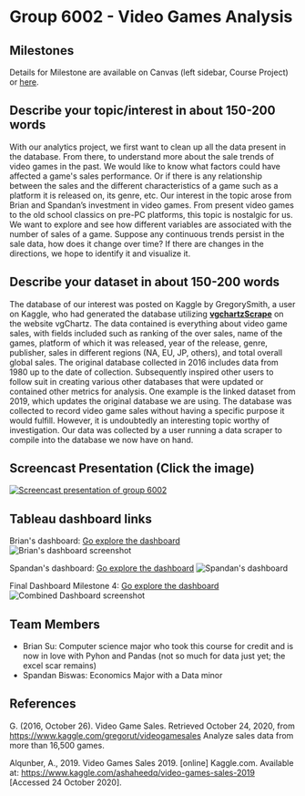 # Group 6002 - Video Games Analysis

## Milestones

Details for Milestone are available on Canvas (left sidebar, Course Project) or [here](https://firas.moosvi.com/courses/data301/project/milestone01.html).

## Describe your topic/interest in about 150-200 words

With our analytics project, we first want to clean up all the data present in the database. From there, to understand more about the sale trends of video games in the past. We would like to know what factors could have affected a game's sales performance. Or if there is any relationship between the sales and the different characteristics of a game such as a platform it is released on, its genre, etc. Our interest in the topic arose from Brian and Spandan’s investment in video games. From present video games to the old school classics on pre-PC platforms, this topic is nostalgic for us. We want to explore and see how different variables are associated with the number of sales of a game. Suppose any continuous trends persist in the sale data, how does it change over time? If there are changes in the directions, we hope to identify it and visualize it.


## Describe your dataset in about 150-200 words

The database of our interest was posted on Kaggle by GregorySmith, a user on Kaggle, who had generated the database utilizing **[vgchartzScrape](https://github.com/GregorUT/vgchartzScrape)** on the website vgChartz. The data contained is everything about video game sales, with fields included such as ranking of the over sales, name of the games, platform of which it was released, year of the release, genre, publisher, sales in different regions (NA, EU, JP, others), and total overall global sales. The original database collected in 2016 includes data from 1980 up to the date of collection. Subsequently inspired other users to follow suit in creating various other databases that were updated or contained other metrics for analysis. One example is the linked dataset from 2019, which updates the original database we are using. The database was collected to record video game sales without having a specific purpose it would fulfill. However, it is undoubtedly an interesting topic worthy of investigation. Our data was collected by a user running a data scraper to compile into the database we now have on hand.

## Screencast Presentation (Click the image)
[![Screencast presentation of group 6002](/images/Milestone4_Dashboard.png)](https://drive.google.com/file/d/1Mdx-nxxaSl0KBAjhCSMzRXt8UQkwuhL-/view?usp=sharing "Video Title")

## Tableau dashboard links
Brian's dashboard: [Go explore the dashboard](https://dub01.online.tableau.com/#/site/data301dashboards/workbooks/521541?:origin=card_share_link)
![Brian's dashboard screenshot](/images/Brian_Dashboard.png)  


Spandan's dashboard: [Go explore the dashboard](https://dub01.online.tableau.com/t/data301dashboards/views/spandan_dashboard_videogames/VideoGamesanditsHistory?:showAppBanner=false&:display_count=n&:showVizHome=n&:origin=viz_share_link)
![Spandan's dashboard](/images/Spandan_Dashboard.png)

Final Dashboard Milestone 4: [Go explore the dashboard](https://dub01.online.tableau.com/#/site/data301dashboards/workbooks/525253?:origin=card_share_link)
![Combined Dashboard screenshot](/images/Milestone4_Dashboard.png)

## Team Members

- Brian Su: Computer science major who took this course for credit and is now in love with Pyhon and Pandas (not so much for data just yet; the excel scar remains)
- Spandan Biswas: Economics Major with a Data minor

## References

G. (2016, October 26). Video Game Sales. Retrieved October 24, 2020, from https://www.kaggle.com/gregorut/videogamesales Analyze sales data from more than 16,500 games.  

Alqunber, A., 2019. Video Games Sales 2019. [online] Kaggle.com. Available at: <https://www.kaggle.com/ashaheedq/video-games-sales-2019> [Accessed 24 October 2020].
